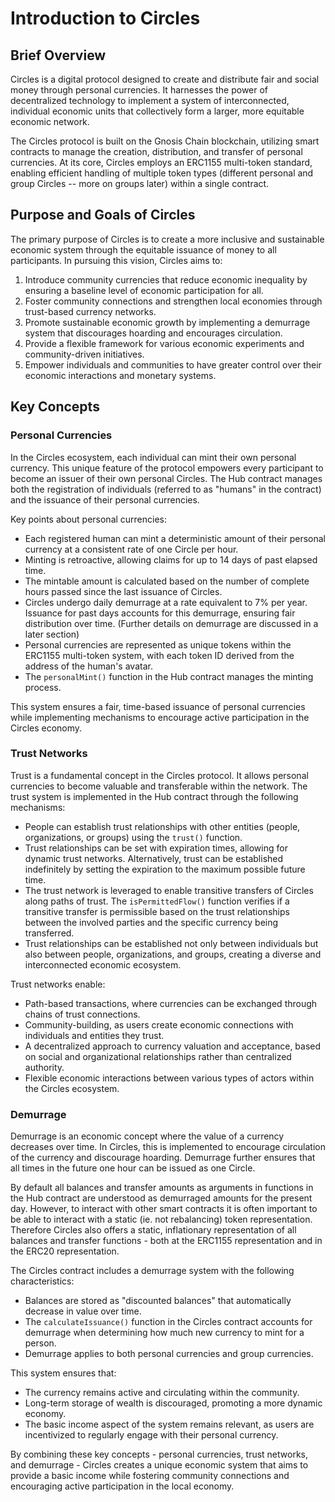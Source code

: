 # Introduction to Circles

## Brief Overview

Circles is a digital protocol designed to create and distribute fair and social money through personal currencies. It harnesses the power of decentralized technology to implement a system of interconnected, individual economic units that collectively form a larger, more equitable economic network.

The Circles protocol is built on the Gnosis Chain blockchain, utilizing smart contracts to manage the creation, distribution, and transfer of personal currencies. At its core, Circles employs an ERC1155 multi-token standard, enabling efficient handling of multiple token types (different personal and group Circles -- more on groups later) within a single contract.

## Purpose and Goals of Circles

The primary purpose of Circles is to create a more inclusive and sustainable economic system through the equitable issuance of money to all participants. In pursuing this vision, Circles aims to:

1. Introduce community currencies that reduce economic inequality by ensuring a baseline level of economic participation for all.
2. Foster community connections and strengthen local economies through trust-based currency networks.
3. Promote sustainable economic growth by implementing a demurrage system that discourages hoarding and encourages circulation.
4. Provide a flexible framework for various economic experiments and community-driven initiatives.
5. Empower individuals and communities to have greater control over their economic interactions and monetary systems.

## Key Concepts

### Personal Currencies

In the Circles ecosystem, each individual can mint their own personal currency. This unique feature of the protocol empowers every participant to become an issuer of their own personal Circles. The Hub contract manages both the registration of individuals (referred to as "humans" in the contract) and the issuance of their personal currencies.

Key points about personal currencies:

- Each registered human can mint a deterministic amount of their personal currency at a consistent rate of one Circle per hour.
- Minting is retroactive, allowing claims for up to 14 days of past elapsed time.
- The mintable amount is calculated based on the number of complete hours passed since the last issuance of Circles.
- Circles undergo daily demurrage at a rate equivalent to 7% per year. Issuance for past days accounts for this demurrage, ensuring fair distribution over time. (Further details on demurrage are discussed in a later section)
- Personal currencies are represented as unique tokens within the ERC1155 multi-token system, with each token ID derived from the address of the human's avatar.
- The `personalMint()` function in the Hub contract manages the minting process.

This system ensures a fair, time-based issuance of personal currencies while implementing mechanisms to encourage active participation in the Circles economy.

### Trust Networks

Trust is a fundamental concept in the Circles protocol. It allows personal currencies to become valuable and transferable within the network. The trust system is implemented in the Hub contract through the following mechanisms:

- People can establish trust relationships with other entities (people, organizations, or groups) using the `trust()` function.
- Trust relationships can be set with expiration times, allowing for dynamic trust networks. Alternatively, trust can be established indefinitely by setting the expiration to the maximum possible future time.
- The trust network is leveraged to enable transitive transfers of Circles along paths of trust. The `isPermittedFlow()` function verifies if a transitive transfer is permissible based on the trust relationships between the involved parties and the specific currency being transferred.
- Trust relationships can be established not only between individuals but also between people, organizations, and groups, creating a diverse and interconnected economic ecosystem.

Trust networks enable:

- Path-based transactions, where currencies can be exchanged through chains of trust connections.
- Community-building, as users create economic connections with individuals and entities they trust.
- A decentralized approach to currency valuation and acceptance, based on social and organizational relationships rather than centralized authority.
- Flexible economic interactions between various types of actors within the Circles ecosystem.

### Demurrage

Demurrage is an economic concept where the value of a currency decreases over time. In Circles, this is implemented to encourage circulation of the currency and discourage hoarding. Demurrage further ensures that all times in the future one hour can be issued as one Circle.

By default all balances and transfer amounts as arguments in functions in the Hub contract are understood as demurraged amounts for the present day. However, to interact with other smart contracts it is often important to be able to interact with a static (ie. not rebalancing) token representation. Therefore Circles also offers a static, inflationary representation of all balances and transfer functions - both at the ERC1155 representation and in the ERC20 representation.

The Circles contract includes a demurrage system with the following characteristics:

- Balances are stored as "discounted balances" that automatically decrease in value over time.
- The `calculateIssuance()` function in the Circles contract accounts for demurrage when determining how much new currency to mint for a person.
- Demurrage applies to both personal currencies and group currencies.

This system ensures that:

- The currency remains active and circulating within the community.
- Long-term storage of wealth is discouraged, promoting a more dynamic economy.
- The basic income aspect of the system remains relevant, as users are incentivized to regularly engage with their personal currency.

By combining these key concepts - personal currencies, trust networks, and demurrage - Circles creates a unique economic system that aims to provide a basic income while fostering community connections and encouraging active participation in the local economy.